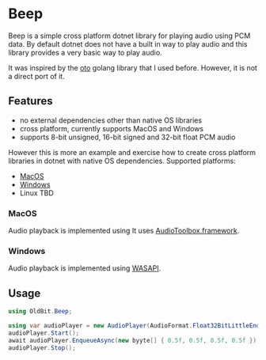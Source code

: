 # Beep

Beep is a simple cross platform dotnet library for playing audio using PCM data. By default dotnet does not have a built in 
way to play audio and this library provides a very basic way to play audio.

It was inspired by the [oto](https://github.com/ebitengine/oto) golang library that I used before. However, it is not a direct port of it.

## Features
- no external dependencies other than native OS libraries
- cross platform, currently supports MacOS and Windows
- supports 8-bit unsigned, 16-bit signed and 32-bit float PCM audio

However this is more an example and exercise how to create cross platform libraries in dotnet with native OS dependencies.
Supported platforms:
- [MacOS](#MacOS)
- [Windows](#Windows)
- Linux TBD

### MacOS
Audio playback is implemented using It uses [AudioToolbox.framework](https://developer.apple.com/documentation/audiotoolbox).

### Windows
Audio playback is implemented using [WASAPI](https://docs.microsoft.com/en-us/windows/win32/coreaudio/wasapi).

## Usage

```csharp
using OldBit.Beep;

using var audioPlayer = new AudioPlayer(AudioFormat.Float32BitLittleEndian, 44100, 2);
audioPlayer.Start();
await audioPlayer.EnqueueAsync(new byyte[] { 0.5f, 0.5f, 0.5f, 0.5f });
audioPlayer.Stop();
```

